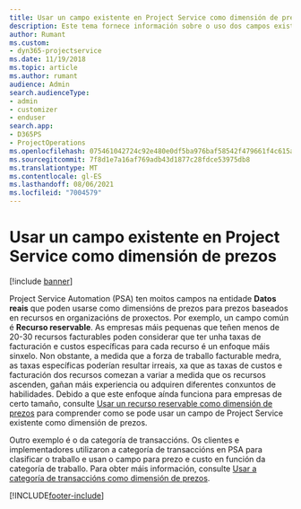 ```yaml
---
title: Usar un campo existente en Project Service como dimensión de prezos
description: Este tema fornece información sobre o uso dos campos existentes de Project Service como dimensións de prezos.
author: Rumant
ms.custom:
- dyn365-projectservice
ms.date: 11/19/2018
ms.topic: article
ms.author: rumant
audience: Admin
search.audienceType:
- admin
- customizer
- enduser
search.app:
- D365PS
- ProjectOperations
ms.openlocfilehash: 075461042724c92e480e0df5ba976baf58542f479661f4c615aa442a150d0f8a
ms.sourcegitcommit: 7f8d1e7a16af769adb43d1877c28fdce53975db8
ms.translationtype: MT
ms.contentlocale: gl-ES
ms.lasthandoff: 08/06/2021
ms.locfileid: "7004579"
---
```

# <a name="use-an-existing-field-in-project-service-as-a-pricing-dimension"></a>Usar un campo existente en Project Service como dimensión de prezos

[!include [banner](../includes/psa-now-project-operations.md)]

Project Service Automation (PSA) ten moitos campos na entidade **Datos reais** que poden usarse como dimensións de prezos para prezos baseados en recursos en organizacións de proxectos. Por exemplo, un campo común é **Recurso reservable**. As empresas máis pequenas que teñen menos de 20-30 recursos facturables poden considerar que ter unha taxas de facturación e custos específicas para cada recurso é un enfoque máis sinxelo. Non obstante, a medida que a forza de traballo facturable medra, as taxas específicas poderían resultar irreais, xa que as taxas de custos e facturación dos recursos comezan a variar a medida que os recursos ascenden, gañan máis experiencia ou adquiren diferentes conxuntos de habilidades. Debido a que este enfoque aínda funciona para empresas de certo tamaño, consulte [Usar un recurso reservable como dimensión de prezos](bookable-resource-pricing-dimension.md) para comprender como se pode usar un campo de Project Service existente como dimensión de prezos.

Outro exemplo é o da categoría de transaccións. Os clientes e implementadores utilizaron a categoría de transaccións en PSA para clasificar o traballo e usan o campo para prezo e custo en función da categoría de traballo. Para obter máis información, consulte [Usar a categoría de transaccións como dimensión de prezos](transaction-category-pricing-dimension.md).


[!INCLUDE[footer-include](../includes/footer-banner.md)]